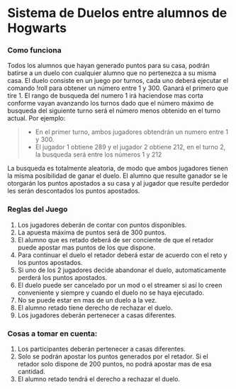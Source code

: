 # Sistema de Duelos entre alumnos de Hogwarts

### Como funciona
Todos los alumnos que hayan generado puntos para su casa, podrán batirse a un duelo con cualquier alumno que no pertenezca a su misma casa.
El duelo consiste en un juego por turnos, cada uno deberá ejecutar el comando !roll para obtener un número entre 1 y 300. Ganará el primero que tire 1.
El rango de busqueda del numero 1 irá haciendose mas corta conforme vayan avanzando los turnos dado que el número máximo de busqueda del siguiente turno será el número menos obtenido en el turno actual. 
Por ejemplo:
> - En el primer turno, ambos jugadores obtendrán un numero entre 1 y 300. 
> - El jugador 1 obtiene 289 y el jugador 2 obtiene 212, en el turno 2, la busqueda será entre los números 1 y 212 

La busqueda es totalmente aleatoria, de modo que ambos jugadores tienen la misma posibilidad de ganar el duelo.
El alumno que resulte ganador se le otorgarán los puntos apostados a su casa y al jugador que resulte perdedor les serán descontados los puntos apostados.


### Reglas del Juego
1.  Los jugadores deberán de contar con puntos disponibles.
2.  La apuesta máxima de puntos será de 300 puntos.
3.  El alumno que es retado deberá de ser conciente de que el retador puede apostar mas puntos de los que dispone.
4.  Para continuar el duelo el retador deberá estar de acuerdo con el reto y los puntos apostados.
5.  Si uno de los 2 jugadores decide abandonar el duelo, automaticamente perderá los puntos apostados.
6.  El duelo puede ser cancelado por un mod o el streamer si así lo creen conveniente y siempre y cuando el duelo no se haya ejecutado.
7.  No se puede estar en mas de un duelo a la vez.
8.  El alumno retado tiene derecho de rechazar el duelo.
9.  Los jugadores deberán pertenecer a casas diferentes.


### Cosas a tomar en cuenta:
1. Los participantes deberán pertenecer a casas diferentes.
2. Solo se podrán apostar los puntos generados por el retador. Si el retador solo dispone de 200 puntos, no podrá apostar mas de esa cantidad.
3. El alumno retado tendrá el derecho a rechazar el duelo.

